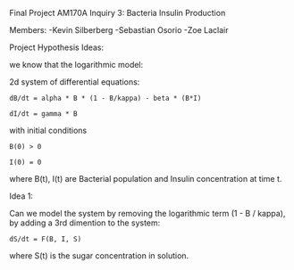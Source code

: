 Final Project AM170A Inquiry 3: Bacteria Insulin Production

Members:
	-Kevin Silberberg
	-Sebastian Osorio
	-Zoe Laclair

Project Hypothesis Ideas:

we know that the logarithmic model:

2d system of differential equations:

	dB/dt = alpha * B * (1 - B/kappa) - beta * (B*I)

	dI/dt = gamma * B

with initial conditions 

	B(0) > 0
	
	I(0) = 0

where B(t), I(t) are Bacterial population and Insulin concentration at time t.


Idea 1:

Can we model the system by removing the logarithmic term (1 - B / kappa),
by adding a 3rd dimention to the system:

	dS/dt = F(B, I, S) 

where S(t) is the sugar concentration in solution. 
